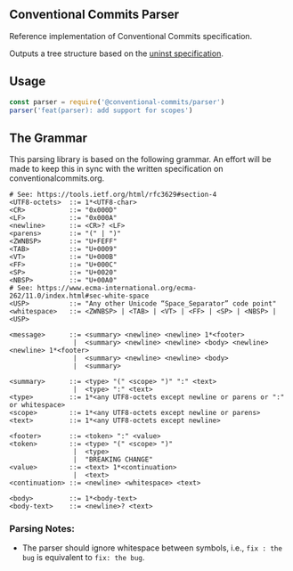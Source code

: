 ## Conventional Commits Parser

Reference implementation of Conventional Commits specification.

Outputs a tree structure based on the
[uninst specification](https://github.com/syntax-tree/unist).

## Usage

```js
const parser = require('@conventional-commits/parser')
parser('feat(parser): add support for scopes')
```

## The Grammar

This parsing library is based on the following grammar. An effort will be made
to keep this in sync with the written specification on conventionalcommits.org.

```bnf
# See: https://tools.ietf.org/html/rfc3629#section-4
<UTF8-octets>  ::= 1*<UTF8-char>
<CR>           ::= "0x000D"
<LF>           ::= "0x000A"
<newline>      ::= <CR>? <LF>
<parens>       ::= "(" | ")"
<ZWNBSP>       ::= "U+FEFF"
<TAB>          ::= "U+0009"
<VT>           ::= "U+000B"
<FF>           ::= "U+000C"
<SP>           ::= "U+0020"
<NBSP>         ::= "U+00A0"
# See: https://www.ecma-international.org/ecma-262/11.0/index.html#sec-white-space
<USP>          ::= "Any other Unicode “Space_Separator” code point"
<whitespace>   ::= <ZWNBSP> | <TAB> | <VT> | <FF> | <SP> | <NBSP> | <USP>

<message>      ::= <summary> <newline> <newline> 1*<footer>
                |  <summary> <newline> <newline> <body> <newline> <newline> 1*<footer>
                |  <summary> <newline> <newline> <body>
                |  <summary>

<summary>      ::= <type> "(" <scope> ")" ":" <text>
                |  <type> ":" <text>
<type>         ::= 1*<any UTF8-octets except newline or parens or ":" or whitespace>
<scope>        ::= 1*<any UTF8-octets except newline or parens>
<text>         ::= 1*<any UTF8-octets except newline>

<footer>       ::= <token> ":" <value>
<token>        ::= <type> "(" <scope> ")"
                |  <type>
                |  "BREAKING CHANGE"
<value>        ::= <text> 1*<continuation>
                |  <text>
<continuation> ::= <newline> <whitespace> <text>

<body>         ::= 1*<body-text>
<body-text>    ::= <newline>? <text>
```

### Parsing Notes:

* The parser should ignore whitespace between symbols, i.e., `fix : the bug`
  is equivalent to `fix: the bug`.
